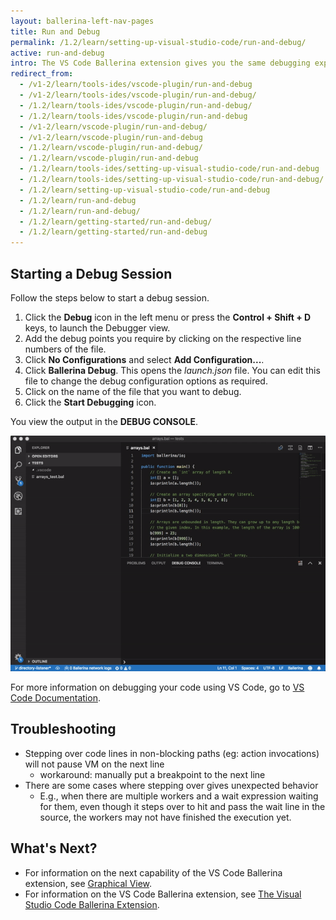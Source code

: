 ```yaml
---
layout: ballerina-left-nav-pages
title: Run and Debug
permalink: /1.2/learn/setting-up-visual-studio-code/run-and-debug/
active: run-and-debug
intro: The VS Code Ballerina extension gives you the same debugging experience as the conventional VS Code Debugger. Thus, you can run or debug your Ballerina programs easily via the VS Code Ballerina extension by launching its debugger. 
redirect_from:
  - /v1-2/learn/tools-ides/vscode-plugin/run-and-debug
  - /v1-2/learn/tools-ides/vscode-plugin/run-and-debug/
  - /1.2/learn/tools-ides/vscode-plugin/run-and-debug/
  - /1.2/learn/tools-ides/vscode-plugin/run-and-debug
  - /v1-2/learn/vscode-plugin/run-and-debug/
  - /v1-2/learn/vscode-plugin/run-and-debug
  - /1.2/learn/vscode-plugin/run-and-debug/
  - /1.2/learn/vscode-plugin/run-and-debug
  - /1.2/learn/tools-ides/setting-up-visual-studio-code/run-and-debug
  - /1.2/learn/tools-ides/setting-up-visual-studio-code/run-and-debug/
  - /1.2/learn/setting-up-visual-studio-code/run-and-debug
  - /1.2/learn/run-and-debug
  - /1.2/learn/run-and-debug/
  - /1.2/learn/getting-started/run-and-debug/
  - /1.2/learn/getting-started/run-and-debug
---
```


## Starting a Debug Session

Follow the steps below to start a debug session. 

1. Click the **Debug** icon in the left menu or press the **Control + Shift + D** keys, to launch the Debugger view.
2. Add the debug points you require by clicking on the respective line numbers of the file.
3. Click **No Configurations** and select **Add Configuration...**. 
4. Click **Ballerina Debug**. This opens the *launch.json* file. You can edit this file to change the debug configuration options as required.
5. Click on the name of the file that you want to debug.
6. Click the **Start Debugging** icon.

You view the output in the **DEBUG CONSOLE**.

![Run and debug](/1.2/learn/images/run-and-debug.gif)

For more information on debugging your code using VS Code, go to [VS Code Documentation](https://code.visualstudio.com/docs/editor/debugging).

## Troubleshooting
- Stepping over code lines in non-blocking paths (eg: action invocations) will not pause VM on the next line
    - workaround: manually put a breakpoint to the next line
- There are some cases where stepping over gives unexpected behavior
    - E.g., when there are multiple workers and a wait expression waiting for them, even though it steps over to hit and pass the wait line in the source, the workers may not have finished the execution yet.

## What's Next?

 - For information on the next capability of the VS Code Ballerina extension, see [Graphical View](/1.2/learn/vscode-plugin/graphical-editor).
 - For information on the VS Code Ballerina extension, see [The Visual Studio Code Ballerina Extension](/1.2/learn/vscode-plugin).